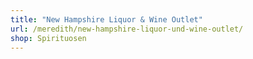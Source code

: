 ```yaml
---
title: "New Hampshire Liquor & Wine Outlet"
url: /meredith/new-hampshire-liquor-und-wine-outlet/
shop: Spirituosen
---
```

